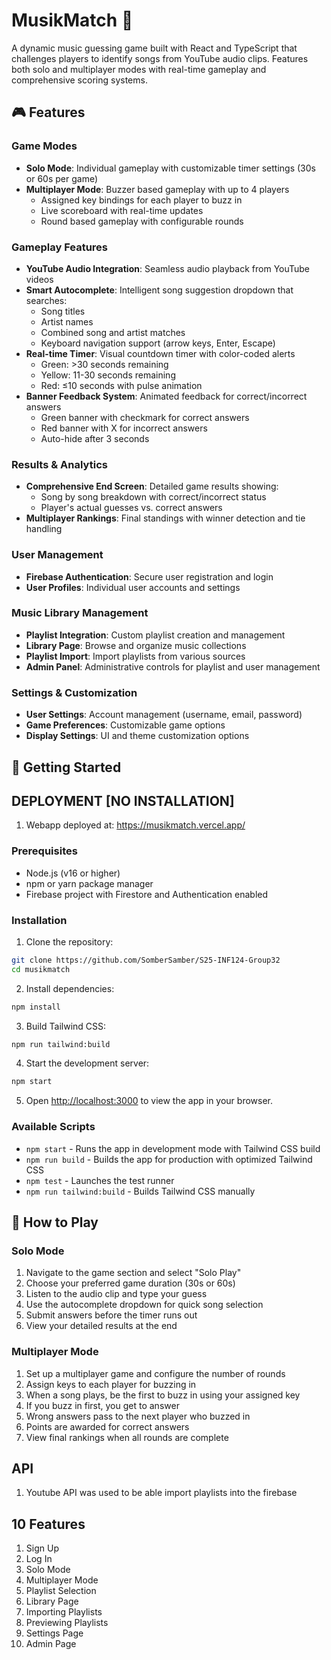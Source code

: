 # MusikMatch 🎵

A dynamic music guessing game built with React and TypeScript that challenges players to identify songs from YouTube audio clips. Features both solo and multiplayer modes with real-time gameplay and comprehensive scoring systems.

## 🎮 Features

### Game Modes
- **Solo Mode**: Individual gameplay with customizable timer settings (30s or 60s per game)
- **Multiplayer Mode**: Buzzer based  gameplay with up to 4 players
  - Assigned key bindings for each player to buzz in
  - Live scoreboard with real-time updates
  - Round based gameplay with configurable rounds

### Gameplay Features
- **YouTube Audio Integration**: Seamless audio playback from YouTube videos
- **Smart Autocomplete**: Intelligent song suggestion dropdown that searches:
  - Song titles
  - Artist names
  - Combined song and artist matches
  - Keyboard navigation support (arrow keys, Enter, Escape)
- **Real-time Timer**: Visual countdown timer with color-coded alerts
  - Green: >30 seconds remaining
  - Yellow: 11-30 seconds remaining  
  - Red: ≤10 seconds with pulse animation
- **Banner Feedback System**: Animated feedback for correct/incorrect answers
  - Green banner with checkmark for correct answers
  - Red banner with X for incorrect answers
  - Auto-hide after 3 seconds

### Results & Analytics
- **Comprehensive End Screen**: Detailed game results showing:
  - Song by song breakdown with correct/incorrect status
  - Player's actual guesses vs. correct answers
- **Multiplayer Rankings**: Final standings with winner detection and tie handling

### User Management
- **Firebase Authentication**: Secure user registration and login
- **User Profiles**: Individual user accounts and settings

### Music Library Management
- **Playlist Integration**: Custom playlist creation and management
- **Library Page**: Browse and organize music collections
- **Playlist Import**: Import playlists from various sources
- **Admin Panel**: Administrative controls for playlist and user management

### Settings & Customization
- **User Settings**: Account management (username, email, password)
- **Game Preferences**: Customizable game options
- **Display Settings**: UI and theme customization options


## 🚀 Getting Started

## DEPLOYMENT [NO INSTALLATION]
1. Webapp deployed at:
    https://musikmatch.vercel.app/

### Prerequisites
- Node.js (v16 or higher)
- npm or yarn package manager
- Firebase project with Firestore and Authentication enabled

### Installation

1. Clone the repository:
```bash
git clone https://github.com/SomberSamber/S25-INF124-Group32
cd musikmatch
```

2. Install dependencies:
```bash
npm install
```

3. Build Tailwind CSS:
```bash
npm run tailwind:build
```

4. Start the development server:
```bash
npm start
```

5. Open [http://localhost:3000](http://localhost:3000) to view the app in your browser.

### Available Scripts

- `npm start` - Runs the app in development mode with Tailwind CSS build
- `npm run build` - Builds the app for production with optimized Tailwind CSS
- `npm test` - Launches the test runner
- `npm run tailwind:build` - Builds Tailwind CSS manually

## 🎯 How to Play

### Solo Mode
1. Navigate to the game section and select "Solo Play"
2. Choose your preferred game duration (30s or 60s)
3. Listen to the audio clip and type your guess
4. Use the autocomplete dropdown for quick song selection
5. Submit answers before the timer runs out
6. View your detailed results at the end

### Multiplayer Mode
1. Set up a multiplayer game and configure the number of rounds
2. Assign keys to each player for buzzing in
3. When a song plays, be the first to buzz in using your assigned key
4. If you buzz in first, you get to answer
5. Wrong answers pass to the next player who buzzed in
6. Points are awarded for correct answers
7. View final rankings when all rounds are complete

## API 
 1. Youtube API was used to be able import playlists into the firebase

## 10 Features
 1. Sign Up
 2. Log In
 3. Solo Mode
 4. Multiplayer Mode
 5. Playlist Selection
 6. Library Page
 7. Importing Playlists
 8. Previewing Playlists
 9. Settings Page
10. Admin Page

